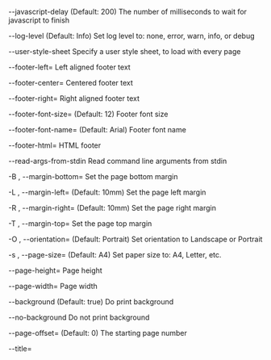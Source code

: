   --javascript-delay                                        (Default: 200) The
                                                            number of
                                                            milliseconds to wait
                                                            for javascript to
                                                            finish

  --log-level                                               (Default: Info) Set
                                                            log level to: none,
                                                            error, warn, info,
                                                            or debug

  --user-style-sheet                                        Specify a user style
                                                            sheet, to load with
                                                            every page

  --footer-left=<text>                                      Left aligned footer
                                                            text

  --footer-center=<text>                                    Centered footer text

  --footer-right=<text>                                     Right aligned footer
                                                            text

  --footer-font-size=<size>                                 (Default: 12) Footer
                                                            font size

  --footer-font-name=<name>                                 (Default: Arial)
                                                            Footer font name

  --footer-html=<url>                                       HTML footer

  --read-args-from-stdin                                    Read command line
                                                            arguments from stdin

  -B <unitreal>, --margin-bottom=<unitreal>                 Set the page bottom
                                                            margin

  -L <unitreal>, --margin-left=<unitreal>                   (Default: 10mm) Set
                                                            the page left margin

  -R <unitreal>, --margin-right=<unitreal>                  (Default: 10mm) Set
                                                            the page right
                                                            margin

  -T <unitreal>, --margin-top=<unitreal>                    Set the page top
                                                            margin

  -O <orientation>, --orientation=<orientation>             (Default: Portrait)
                                                            Set orientation to
                                                            Landscape or
                                                            Portrait

  -s <Size>, --page-size=<Size>                             (Default: A4) Set
                                                            paper size to: A4,
                                                            Letter, etc.

  --page-height=<unitreal>                                  Page height

  --page-width=<unitreal>                                   Page width

  --background                                              (Default: true) Do
                                                            print background

  --no-background                                           Do not print
                                                            background

  --page-offset=<offset>                                    (Default: 0) The
                                                            starting page number

  --title=<title>                                           The title of the
                                                            generated pdf file.
                                                            The title of the
                                                            first document is
                                                            used if not
                                                            specified.

  -h, --help                                                Display this help
                                                            screen.

  -V, --version                                             Display version
                                                            information.

  --dump-default-toc-xsl                                    Dumps the default
                                                            TOC XSL style sheet
                                                            to the standard
                                                            output (STDOUT)
                                                            stream.

  <input file> [<input file> ...] <output file> (pos. 0)    